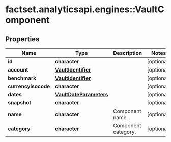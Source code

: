 # factset.analyticsapi.engines::VaultComponent

## Properties
Name | Type | Description | Notes
------------ | ------------- | ------------- | -------------
**id** | **character** |  | [optional] 
**account** | [**VaultIdentifier**](VaultIdentifier.md) |  | [optional] 
**benchmark** | [**VaultIdentifier**](VaultIdentifier.md) |  | [optional] 
**currencyisocode** | **character** |  | [optional] 
**dates** | [**VaultDateParameters**](VaultDateParameters.md) |  | [optional] 
**snapshot** | **character** |  | [optional] 
**name** | **character** | Component name. | [optional] 
**category** | **character** | Component category. | [optional] 


